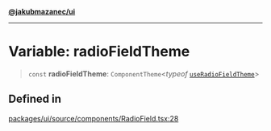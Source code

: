 [**@jakubmazanec/ui**](../README.md)

---

# Variable: radioFieldTheme

> `const` **radioFieldTheme**: `ComponentTheme`\<_typeof_
> [`useRadioFieldTheme`](../functions/useRadioFieldTheme.md)\>

## Defined in

[packages/ui/source/components/RadioField.tsx:28](https://github.com/jakubmazanec/tools/blob/077fa4993ebe623b1c463499cc41912353ae6eb1/packages/ui/source/components/RadioField.tsx#L28)
